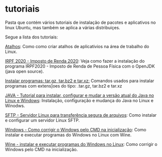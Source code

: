 # tutoriais

Pasta que contém vários tutoriais de instalação de pacotes e aplicativos no linux Ubuntu, mas também se aplica a várias distribuiçes.

Segue a lista dos tutoriais:

[Atalhos](https://github.com/Elildes/tutoriais/edit/master/atalhos.md):
Como como criar atalhos de aplicativios na área de trabalho do Linux.

[IRPF 2020 - Imposto de Renda 2020](https://github.com/Elildes/tutoriais/blob/master/irpf-2020):
Veja como fazer a instalação do programa IRPF2020 - Imposto de Renda de Pessoa Física com o OpenJDK (java open source).

[Instalar programas: tar.gz, tar.bz2 e tar.xz:](https://github.com/Elildes/tutoriais/blob/master/instalar%20programas_.tar.gz_tar.bz2_tar.xz.txt)
Comandos usados para instalar programas com extens]oes do tipo:  .tar.gz, tar.bz2 e tar.xz

[JAVA - Tutorial para instalar, configurar e mudar a versão atual do Java no Linux e Windows](https://github.com/Elildes/tutoriais/blob/master/java.md):
Instalação, configuração e mudança do Java no Linux e Winodws.

[SFTP - Servidor Linux para transferência segura de arquivos](https://github.com/Elildes/tutoriais/blob/master/sftp-server.md):
Como instalar e configurar um servidor Linux SFTP.

[Windows - Como corrigir o Windows pelo CMD na inicialização](https://github.com/Elildes/tutoriais/blob/master/wine.md):
Como instalar e executar programas do Windows no Linux com Wine.

[Wine - instalar e executar programas do Windows no Linux](https://github.com/Elildes/tutoriais/blob/master/windows-corrigir-inicializa%C3%A7%C3%A3o.md):
Como corrigir o Windows pelo CMD na inicialização.


